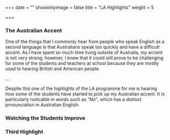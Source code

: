 +++
date = ""
showonlyimage = false
title = "LA Highlights"
weight = 5

+++

### The Australian Accent

One of the things that I commonly hear from people who speak English as a second language is that Australians speak too quickly and have a difficult accent. As I have spent so much time living outside of Australia, my accent is not very strong; however, I knew that it could still prove to be challenging for some of the students and teachers at school because they are mostly used to hearing British and American people.

...

Despite this one of the highlights of the LA programme for me is hearing how some of the students have started to pick up my Australian accent. It is particularly noticable in words such as "*No*", which has a distinct prnounciation in Australian English.

### Watching the Students Improve

### Third Highlight
